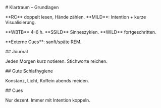 \# Klartraum – Grundlagen



\*\*RC\*\* doppelt lesen, Hände zählen. \*\*MILD\*\*: Intention + kurze Visualisierung.

\*\*WBTB\*\* 4–6 h. \*\*SSILD\*\* Sinneszyklen. \*\*WILD\*\* fortgeschritten.

\*\*Externe Cues\*\*: sanft/späte REM.



\## Journal

Jeden Morgen kurz notieren. Stichworte reichen.



\## Gute Schlafhygiene

Konstanz, Licht, Koffein abends meiden.



\## Cues

Nur dezent. Immer mit Intention koppeln.



